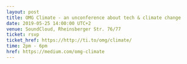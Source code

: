 ```yaml
---
layout: post
title: OMG Climate - an unconference about tech & climate change
date: 2019-05-25 14:00:00 UTC+2
venue: SoundCloud, Rheinsberger Str. 76/77
ticket: rsvp
ticket_href: https://http://ti.to/omg/climate/
time: 2pm - 6pm
href: https://medium.com/omg-climate
---
```

